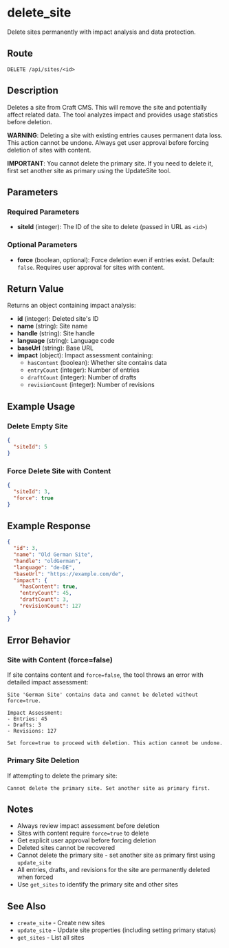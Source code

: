 # delete_site

Delete sites permanently with impact analysis and data protection.

## Route

`DELETE /api/sites/<id>`

## Description

Deletes a site from Craft CMS. This will remove the site and potentially affect related data. The tool analyzes impact and provides usage statistics before deletion.

**WARNING**: Deleting a site with existing entries causes permanent data loss. This action cannot be undone. Always get user approval before forcing deletion of sites with content.

**IMPORTANT**: You cannot delete the primary site. If you need to delete it, first set another site as primary using the UpdateSite tool.

## Parameters

### Required Parameters

- **siteId** (integer): The ID of the site to delete (passed in URL as `<id>`)

### Optional Parameters

- **force** (boolean, optional): Force deletion even if entries exist. Default: `false`. Requires user approval for sites with content.

## Return Value

Returns an object containing impact analysis:

- **id** (integer): Deleted site's ID
- **name** (string): Site name
- **handle** (string): Site handle
- **language** (string): Language code
- **baseUrl** (string): Base URL
- **impact** (object): Impact assessment containing:
  - `hasContent` (boolean): Whether site contains data
  - `entryCount` (integer): Number of entries
  - `draftCount` (integer): Number of drafts
  - `revisionCount` (integer): Number of revisions

## Example Usage

### Delete Empty Site
```json
{
  "siteId": 5
}
```

### Force Delete Site with Content
```json
{
  "siteId": 3,
  "force": true
}
```

## Example Response

```json
{
  "id": 3,
  "name": "Old German Site",
  "handle": "oldGerman",
  "language": "de-DE",
  "baseUrl": "https://example.com/de",
  "impact": {
    "hasContent": true,
    "entryCount": 45,
    "draftCount": 3,
    "revisionCount": 127
  }
}
```

## Error Behavior

### Site with Content (force=false)

If site contains content and `force=false`, the tool throws an error with detailed impact assessment:

```
Site 'German Site' contains data and cannot be deleted without force=true.

Impact Assessment:
- Entries: 45
- Drafts: 3
- Revisions: 127

Set force=true to proceed with deletion. This action cannot be undone.
```

### Primary Site Deletion

If attempting to delete the primary site:

```
Cannot delete the primary site. Set another site as primary first.
```

## Notes

- Always review impact assessment before deletion
- Sites with content require `force=true` to delete
- Get explicit user approval before forcing deletion
- Deleted sites cannot be recovered
- Cannot delete the primary site - set another site as primary first using `update_site`
- All entries, drafts, and revisions for the site are permanently deleted when forced
- Use `get_sites` to identify the primary site and other sites

## See Also

- `create_site` - Create new sites
- `update_site` - Update site properties (including setting primary status)
- `get_sites` - List all sites
